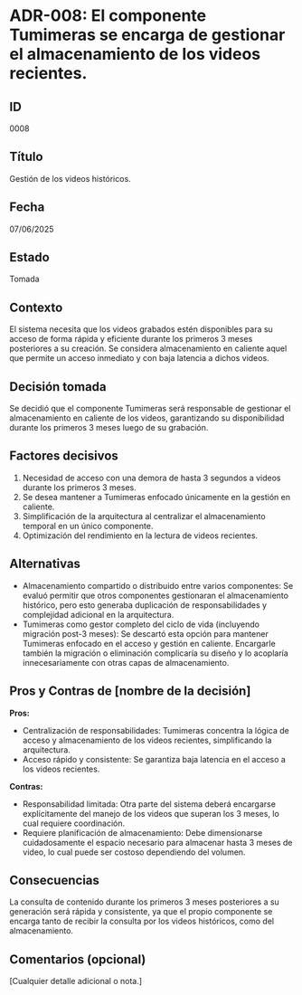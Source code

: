 # ADR-008: El componente Tumimeras se encarga de gestionar el almacenamiento de los videos recientes.

## ID
0008

## Título
Gestión de los videos históricos.

## Fecha
07/06/2025

## Estado
Tomada 

## Contexto
El sistema necesita que los videos grabados estén disponibles para su acceso de forma rápida y eficiente durante los primeros 3 meses posteriores a su creación. Se considera almacenamiento en caliente aquel que permite un acceso inmediato y con baja latencia a dichos videos.

## Decisión tomada
Se decidió que el componente Tumimeras será responsable de gestionar el almacenamiento en caliente de los videos, garantizando su disponibilidad durante los primeros 3 meses luego de su grabación. 

## Factores decisivos
1. Necesidad de acceso con una demora de hasta 3 segundos a videos durante los primeros 3 meses.
2. Se desea mantener a Tumimeras enfocado únicamente en la gestión en caliente.
3. Simplificación de la arquitectura al centralizar el almacenamiento temporal en un único componente.
4. Optimización del rendimiento en la lectura de videos recientes.

## Alternativas
- Almacenamiento compartido o distribuido entre varios componentes: Se evaluó permitir que otros componentes gestionaran el almacenamiento histórico, pero esto generaba duplicación de responsabilidades y complejidad adicional en la arquitectura.
- Tumimeras como gestor completo del ciclo de vida (incluyendo migración post-3 meses): Se descartó esta opción para mantener Tumimeras enfocado en el acceso y gestión en caliente. Encargarle también la migración o eliminación complicaría su diseño y lo acoplaría innecesariamente con otras capas de almacenamiento.

## Pros y Contras de [nombre de la decisión]

**Pros:**
- Centralización de responsabilidades: Tumimeras concentra la lógica de acceso y almacenamiento de los videos recientes, simplificando la arquitectura.
- Acceso rápido y consistente: Se garantiza baja latencia en el acceso a los videos recientes.

**Contras:**
- Responsabilidad limitada: Otra parte del sistema deberá encargarse explícitamente del manejo de los videos que superan los 3 meses, lo cual requiere coordinación.
- Requiere planificación de almacenamiento: Debe dimensionarse cuidadosamente el espacio necesario para almacenar hasta 3 meses de video, lo cual puede ser costoso dependiendo del volumen.

## Consecuencias
La consulta de contenido durante los primeros 3 meses posteriores a su generación será rápida y consistente, ya que el propio componente se encarga tanto de recibir la consulta por los videos históricos, como del almacenamiento.

## Comentarios (opcional)
[Cualquier detalle adicional o nota.]
